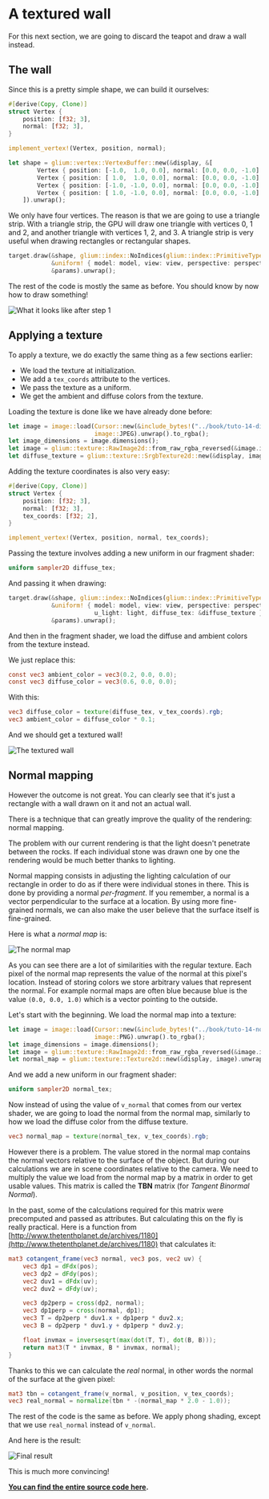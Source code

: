 # A textured wall

For this next section, we are going to discard the teapot and draw a wall instead.

## The wall

Since this is a pretty simple shape, we can build it ourselves:

```rust
#[derive(Copy, Clone)]
struct Vertex {
    position: [f32; 3],
    normal: [f32; 3],
}

implement_vertex!(Vertex, position, normal);

let shape = glium::vertex::VertexBuffer::new(&display, &[
        Vertex { position: [-1.0,  1.0, 0.0], normal: [0.0, 0.0, -1.0] },
        Vertex { position: [ 1.0,  1.0, 0.0], normal: [0.0, 0.0, -1.0] },
        Vertex { position: [-1.0, -1.0, 0.0], normal: [0.0, 0.0, -1.0] },
        Vertex { position: [ 1.0, -1.0, 0.0], normal: [0.0, 0.0, -1.0] },
    ]).unwrap();
```

We only have four vertices. The reason is that we are going to use a triangle strip. With
a triangle strip, the GPU will draw one triangle with vertices 0, 1 and 2, and another
triangle with vertices 1, 2, and 3. A triangle strip is very useful when drawing rectangles
or rectangular shapes.

```rust
target.draw(&shape, glium::index::NoIndices(glium::index::PrimitiveType::TriangleStrip), &program,
            &uniform! { model: model, view: view, perspective: perspective, u_light: light },
            &params).unwrap();
```

The rest of the code is mostly the same as before. You should know by now how to draw something!

![What it looks like after step 1](tuto-14-step1.png)

## Applying a texture

To apply a texture, we do exactly the same thing as a few sections earlier:

 - We load the texture at initialization.
 - We add a `tex_coords` attribute to the vertices.
 - We pass the texture as a uniform.
 - We get the ambient and diffuse colors from the texture.

Loading the texture is done like we have already done before:

```rust
let image = image::load(Cursor::new(&include_bytes!("../book/tuto-14-diffuse.jpg")[..]),
                        image::JPEG).unwrap().to_rgba();
let image_dimensions = image.dimensions();
let image = glium::texture::RawImage2d::from_raw_rgba_reversed(&image.into_raw(), image_dimensions);
let diffuse_texture = glium::texture::SrgbTexture2d::new(&display, image).unwrap();
```

Adding the texture coordinates is also very easy:

```rust
#[derive(Copy, Clone)]
struct Vertex {
    position: [f32; 3],
    normal: [f32; 3],
    tex_coords: [f32; 2],
}

implement_vertex!(Vertex, position, normal, tex_coords);
```

Passing the texture involves adding a new uniform in our fragment shader:

```glsl
uniform sampler2D diffuse_tex;
```

And passing it when drawing:

```rust
target.draw(&shape, glium::index::NoIndices(glium::index::PrimitiveType::TriangleStrip), &program,
            &uniform! { model: model, view: view, perspective: perspective,
                        u_light: light, diffuse_tex: &diffuse_texture },
            &params).unwrap();
```

And then in the fragment shader, we load the diffuse and ambient colors from the texture instead.

We just replace this:

```glsl
const vec3 ambient_color = vec3(0.2, 0.0, 0.0);
const vec3 diffuse_color = vec3(0.6, 0.0, 0.0);
```

With this:

```glsl
vec3 diffuse_color = texture(diffuse_tex, v_tex_coords).rgb;
vec3 ambient_color = diffuse_color * 0.1;
```

And we should get a textured wall!

![The textured wall](tuto-14-step2.png)

## Normal mapping

However the outcome is not great. You can clearly see that it's just a rectangle with a wall
drawn on it and not an actual wall.

There is a technique that can greatly improve the quality of the rendering: normal mapping.

The problem with our current rendering is that the light doesn't penetrate between the rocks.
If each individual stone was drawn one by one the rendering would be much better thanks to
lighting.

Normal mapping consists in adjusting the lighting calculation of our rectangle in order to do
as if there were individual stones in there. This is done by providing a normal *per-fragment*.
If you remember, a normal is a vector perpendicular to the surface at a location. By using
more fine-grained normals, we can also make the user believe that the surface itself is
fine-grained.

Here is what a *normal map* is:

![The normal map](tuto-14-normal.png)

As you can see there are a lot of similarities with the regular texture. Each pixel of the normal
map represents the value of the normal at this pixel's location. Instead of storing colors we
store arbitrary values that represent the normal. For example normal maps are often blue because
blue is the value `(0.0, 0.0, 1.0)` which is a vector pointing to the outside.

Let's start with the beginning. We load the normal map into a texture:

```rust
let image = image::load(Cursor::new(&include_bytes!("../book/tuto-14-normal.png")[..]),
                        image::PNG).unwrap().to_rgba();
let image_dimensions = image.dimensions();
let image = glium::texture::RawImage2d::from_raw_rgba_reversed(&image.into_raw(), image_dimensions);
let normal_map = glium::texture::Texture2d::new(&display, image).unwrap();
```

And we add a new uniform in our fragment shader:

```glsl
uniform sampler2D normal_tex;
```

Now instead of using the value of `v_normal` that comes from our vertex shader, we are going to
load the normal from the normal map, similarly to how we load the diffuse color from the diffuse
texture.

```glsl
vec3 normal_map = texture(normal_tex, v_tex_coords).rgb;
```

However there is a problem. The value stored in the normal map contains the normal vectors
relative to the surface of the object. But during our calculations we are in scene coordinates
relative to the camera. We need to multiply the value we load from the normal map by a matrix
in order to get usable values. This matrix is called the **TBN** matrix (for
*Tangent Binormal Normal*).

In the past, some of the calculations required for this matrix were precomputed and passed
as attributes. But calculating this on the fly is really practical. Here is a function from
[http://www.thetenthplanet.de/archives/1180](http://www.thetenthplanet.de/archives/1180) that
calculates it:

```glsl
mat3 cotangent_frame(vec3 normal, vec3 pos, vec2 uv) {
    vec3 dp1 = dFdx(pos);
    vec3 dp2 = dFdy(pos);
    vec2 duv1 = dFdx(uv);
    vec2 duv2 = dFdy(uv);

    vec3 dp2perp = cross(dp2, normal);
    vec3 dp1perp = cross(normal, dp1);
    vec3 T = dp2perp * duv1.x + dp1perp * duv2.x;
    vec3 B = dp2perp * duv1.y + dp1perp * duv2.y;

    float invmax = inversesqrt(max(dot(T, T), dot(B, B)));
    return mat3(T * invmax, B * invmax, normal);
}
```

Thanks to this we can calculate the *real* normal, in other words the normal of the surface
at the given pixel:

```glsl
mat3 tbn = cotangent_frame(v_normal, v_position, v_tex_coords);
vec3 real_normal = normalize(tbn * -(normal_map * 2.0 - 1.0));
```

The rest of the code is the same as before. We apply phong shading, except that we use
`real_normal` instead of `v_normal`.

And here is the result:

![Final result](tuto-14-step3.png)

This is much more convincing!

**[You can find the entire source code here](https://github.com/tomaka/glium/blob/master/examples/tutorial-14.rs).**
